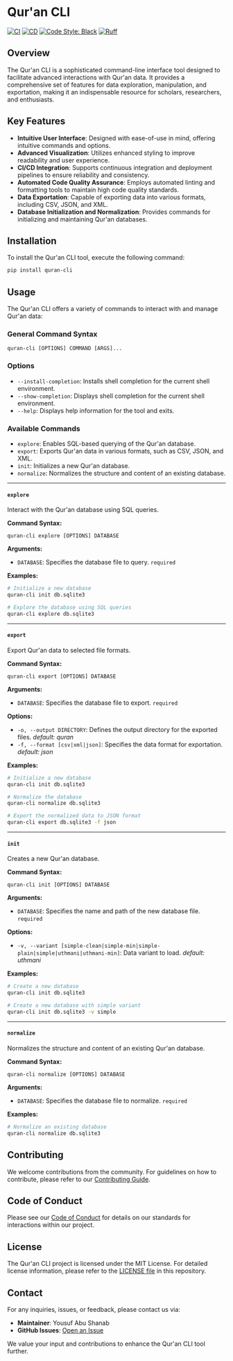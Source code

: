 # Qur'an CLI

[![CI](https://github.com/youzarsiph/quran-cli/actions/workflows/ci.yml/badge.svg)](https://github.com/youzarsiph/quran-cli/actions/workflows/ci.yml)
[![CD](https://github.com/youzarsiph/quran-cli/actions/workflows/cd.yml/badge.svg)](https://github.com/youzarsiph/quran-cli/actions/workflows/cd.yml)
[![Code Style: Black](https://github.com/youzarsiph/quran-cli/actions/workflows/black.yml/badge.svg)](https://github.com/youzarsiph/quran-cli/actions/workflows/black.yml)
[![Ruff](https://github.com/youzarsiph/quran-cli/actions/workflows/ruff.yml/badge.svg)](https://github.com/youzarsiph/quran-cli/actions/workflows/ruff.yml)

## Overview

The Qur'an CLI is a sophisticated command-line interface tool designed to facilitate advanced interactions with Qur'an data. It provides a comprehensive set of features for data exploration, manipulation, and exportation, making it an indispensable resource for scholars, researchers, and enthusiasts.

## Key Features

- **Intuitive User Interface**: Designed with ease-of-use in mind, offering intuitive commands and options.
- **Advanced Visualization**: Utilizes enhanced styling to improve readability and user experience.
- **CI/CD Integration**: Supports continuous integration and deployment pipelines to ensure reliability and consistency.
- **Automated Code Quality Assurance**: Employs automated linting and formatting tools to maintain high code quality standards.
- **Data Exportation**: Capable of exporting data into various formats, including CSV, JSON, and XML.
- **Database Initialization and Normalization**: Provides commands for initializing and maintaining Qur'an databases.

## Installation

To install the Qur'an CLI tool, execute the following command:

```bash
pip install quran-cli
```

## Usage

The Qur'an CLI offers a variety of commands to interact with and manage Qur'an data:

### General Command Syntax

```console
quran-cli [OPTIONS] COMMAND [ARGS]...
```

### Options

- `--install-completion`: Installs shell completion for the current shell environment.
- `--show-completion`: Displays shell completion for the current shell environment.
- `--help`: Displays help information for the tool and exits.

### Available Commands

- `explore`: Enables SQL-based querying of the Qur'an database.
- `export`: Exports Qur'an data in various formats, such as CSV, JSON, and XML.
- `init`: Initializes a new Qur'an database.
- `normalize`: Normalizes the structure and content of an existing database.

---

#### `explore`

Interact with the Qur'an database using SQL queries.

**Command Syntax:**

```console
quran-cli explore [OPTIONS] DATABASE
```

**Arguments:**

- `DATABASE`: Specifies the database file to query. `required`

**Examples:**

```bash
# Initialize a new database
quran-cli init db.sqlite3

# Explore the database using SQL queries
quran-cli explore db.sqlite3
```

---

#### `export`

Export Qur'an data to selected file formats.

**Command Syntax:**

```console
quran-cli export [OPTIONS] DATABASE
```

**Arguments:**

- `DATABASE`: Specifies the database file to export. `required`

**Options:**

- `-o, --output DIRECTORY`: Defines the output directory for the exported files. *default: quran*
- `-f, --format [csv|xml|json]`: Specifies the data format for exportation. *default: json*

**Examples:**

```bash
# Initialize a new database
quran-cli init db.sqlite3

# Normalize the database
quran-cli normalize db.sqlite3

# Export the normalized data to JSON format
quran-cli export db.sqlite3 -f json
```

---

#### `init`

Creates a new Qur'an database.

**Command Syntax:**

```console
quran-cli init [OPTIONS] DATABASE
```

**Arguments:**

- `DATABASE`: Specifies the name and path of the new database file. `required`

**Options:**

- `-v, --variant [simple-clean|simple-min|simple-plain|simple|uthmani|uthmani-min]`: Data variant to load. *default: uthmani*

**Examples:**

```bash
# Create a new database
quran-cli init db.sqlite3

# Create a new database with simple variant
quran-cli init db.sqlite3 -v simple
```

---

#### `normalize`

Normalizes the structure and content of an existing Qur'an database.

**Command Syntax:**

```console
quran-cli normalize [OPTIONS] DATABASE
```

**Arguments:**

- `DATABASE`: Specifies the database file to normalize. `required`

**Examples:**

```bash
# Normalize an existing database
quran-cli normalize db.sqlite3
```

## Contributing

We welcome contributions from the community. For guidelines on how to contribute, please refer to our [Contributing Guide](CONTRIBUTING.md).

## Code of Conduct

Please see our [Code of Conduct](CODE_OF_CONDUCT.md) for details on our standards for interactions within our project.

## License

The Qur'an CLI project is licensed under the MIT License. For detailed license information, please refer to the [LICENSE file](LICENSE) in this repository.

## Contact

For any inquiries, issues, or feedback, please contact us via:

- **Maintainer**: Yousuf Abu Shanab
- **GitHub Issues**: [Open an Issue](https://github.com/youzarsiph/quran-cli/issues)

We value your input and contributions to enhance the Qur'an CLI tool further.
